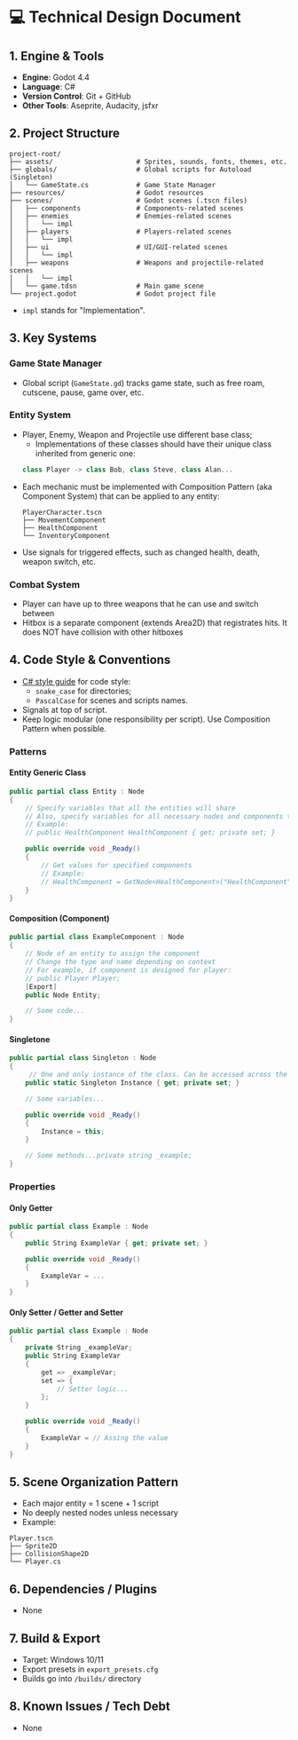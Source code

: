 # 💻 Technical Design Document

## 1. Engine & Tools

- **Engine**: Godot 4.4
- **Language**: C#
- **Version Control**: Git + GitHub
- **Other Tools**: Aseprite, Audacity, jsfxr

## 2. Project Structure

```
project-root/
├── assets/                     # Sprites, sounds, fonts, themes, etc.
├── globals/                    # Global scripts for Autoload (Singleton)
│   └── GameState.cs            # Game State Manager
├── resources/                  # Godot resources
├── scenes/                     # Godot scenes (.tscn files)
│   ├── components              # Components-related scenes
│   ├── enemies                 # Enemies-related scenes
│   │   └── impl
│   ├── players                 # Players-related scenes
│   │   └── impl
│   ├── ui                      # UI/GUI-related scenes
│   │   └── impl
│   ├── weapons                 # Weapons and projectile-related scenes
│   │   └── impl
│   └── game.tdsn               # Main game scene
└── project.godot               # Godot project file
```

- `impl` stands for "Implementation".

## 3. Key Systems

### Game State Manager

- Global script (`GameState.gd`) tracks game state, such as free roam, cutscene, pause, game over, etc.

### Entity System

- Player, Enemy, Weapon and Projectile use different base class;
  - Implementations of these classes should have their unique class inherited from generic one:
  ```cs
  class Player -> class Bob, class Steve, class Alan...
  ```
- Each mechanic must be implemented with Composition Pattern (aka Component System) that can be applied to any entity:
  ```
  PlayerCharacter.tscn
  ├── MovementComponent
  ├── HealthComponent
  └── InventoryComponent
  ```
- Use signals for triggered effects, such as changed health, death, weapon switch, etc.

### Combat System

- Player can have up to three weapons that he can use and switch between
- Hitbox is a separate component (extends Area2D) that registrates hits. It does NOT have collision with other hitboxes

## 4. Code Style & Conventions

- [C# style guide](https://docs.godotengine.org/en/stable/tutorials/scripting/c_sharp/c_sharp_style_guide.html) for code style:
  - `snake_case` for directories;
  - `PascalCase` for scenes and scripts names.
- Signals at top of script.
- Keep logic modular (one responsibility per script). Use Composition Pattern when possible.

### Patterns

#### Entity Generic Class

```cs
public partial class Entity : Node
{
    // Specify variables that all the entities will share
    // Also, specify variables for all necessary nodes and components that entity has
    // Example:
    // public HealthComponent HealthComponent { get; private set; }

    public override void _Ready()
    {
        // Get values for specified components
        // Example:
        // HealthComponent = GetNode<HealthComponent>("HealthComponent");
    }
}
```

#### Composition (Component)

```cs
public partial class ExampleComponent : Node
{
    // Node of an entity to assign the component
    // Change the type and name depending on context
    // For example, if component is designed for player:
    // public Player Player;
    [Export]
    public Node Entity;

    // Some code...
}
```

#### Singletone

```cs
public partial class Singleton : Node
{
     // One and only instance of the class. Can be accessed across the project
    public static Singleton Instance { get; private set; }

    // Some variables...

    public override void _Ready()
    {
        Instance = this;
    }

    // Some methods...private string _example;
}
```

### Properties

#### Only Getter

```cs
public partial class Example : Node
{
    public String ExampleVar { get; private set; }

    public override void _Ready()
    {
        ExampleVar = ...
    }
}
```

#### Only Setter / Getter and Setter

```cs
public partial class Example : Node
{
    private String _exampleVar;
    public String ExampleVar
    {
        get => _exampleVar;
        set => {
            // Setter logic...
        };
    }

    public override void _Ready()
    {
        ExampleVar = // Assing the value
    }
}
```

## 5. Scene Organization Pattern

- Each major entity = 1 scene + 1 script
- No deeply nested nodes unless necessary
- Example:

```
Player.tscn
├── Sprite2D
├── CollisionShape2D
└── Player.cs
```

## 6. Dependencies / Plugins

- None

## 7. Build & Export

- Target: Windows 10/11
- Export presets in `export_presets.cfg`
- Builds go into `/builds/` directory

## 8. Known Issues / Tech Debt

- None
